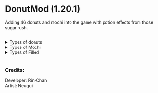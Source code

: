 # DonutMod (1.20.1)
Adding 46 donuts and mochi into the game with potion effects from those sugar rush.<br>

<br>

<details>
<summary>Types of donuts</summary>
- Simple Donut (No Effect)<br>
- Glazed Simple Donut (Swiftness)<br>
- Red Donut (Fire Resistance)<br>
- Glazed Red Donut (Fire Resistance)<br>
- Purple Donut (Night Vision)<br>
- Glazed Purple Donut (Night Vision)<br>
- Brown Donut (Mining Haste)<br>
- Glazed Brown Donut (Mining Haste)<br>
- Smore Donut (Water Breathing)<br>
- Easter Donut (Jump Boost)<br>
- Matcha Donut (Strength)<br>
- Cookie Donut (Absorption)<br>
- Spooky Donut (Invisibility)<br>
- White Sprinkles Donut (Swiftness)<br>
- Red Velvet Donut (Fire Resistance)<br>
- MeM Sprinkle Donut (Strength)<br>
- Ube Frosting Donut (Water Breathing)<br>
- Xmas Donut (Glowing)<br>
- Cookie Cream Donut (Absorption)<br>
- Chocolate Frosting Donut (Resistance)<br>
- Cream Frosting Donut (Absorption)<br>
- Mint Donut (Strength)<br>
- Orange Chocolate Donut (Resistance)<br>
- Strawberry Donut (Regeneration)<br>
- Sprinkle Chocolate Donut (Resistance)<br>
</details>

<details>
<summary>Types of Mochi</summary>
- Simple Mochi (No Effect)<br>
- Glazed Simple Mochi (Swiftness)<br>
- Red Mochi (Fire Resistance)<br>
- Glazed Red Mochi (Fire Resistance)<br>
- Purple Mochi (Night Vision)<br>
- Glazed Purple Mochi (Night Vision)<br>
- Brown Mochi (Mining Haste)<br>
- Glazed Brown Mochi (Mining Haste)<br>
- Strawberry Mochi (Regeneration)<br>
- Spooky Mochi (Invisibility)<br>
- Orange Chocolate Mochi (Resistance)<br>
- Kinder Mochi (Water Breathing)<br>
- Red Velvet Mochi (Fire Resistance)<br>
- Sesame Mochi (Water Breathing)<br>
- Ube Mochi (Water Breathing)<br>
- Matcha Mochi (Strength)<br>
</details>

<details>
<summary>Types of Filled</summary>
- Simple Filled (No Effect)<br>
- Glazed Simple Filled (Swiftness)<br>
- Chocolate Filled (Resistance)<br>
- Strawberry Filled (Regeneration)<br>
- Kinder Filled (Water Breathing)<br>
</details>

<br>

### Credits:
Developer: Rin-Chan<br>
Artist: Neuqui
